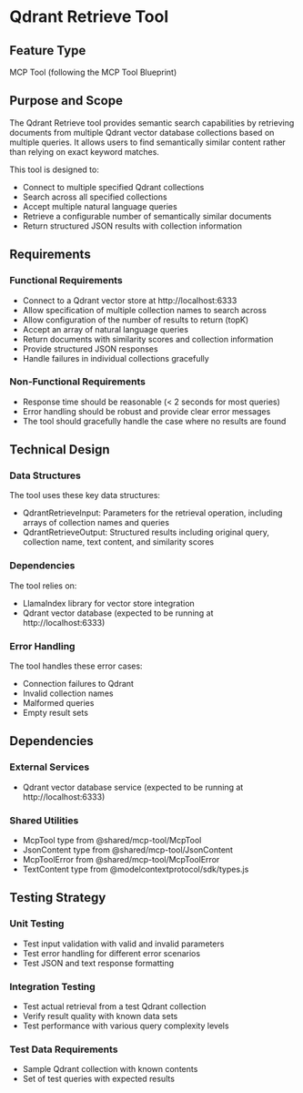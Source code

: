 # Qdrant Retrieve Tool

## Feature Type

MCP Tool (following the MCP Tool Blueprint)

## Purpose and Scope

The Qdrant Retrieve tool provides semantic search capabilities by retrieving documents from multiple Qdrant vector database collections based on multiple queries. It allows users to find semantically similar content rather than relying on exact keyword matches.

This tool is designed to:
- Connect to multiple specified Qdrant collections
- Search across all specified collections
- Accept multiple natural language queries
- Retrieve a configurable number of semantically similar documents
- Return structured JSON results with collection information

## Requirements

### Functional Requirements

- Connect to a Qdrant vector store at http://localhost:6333
- Allow specification of multiple collection names to search across
- Allow configuration of the number of results to return (topK)
- Accept an array of natural language queries
- Return documents with similarity scores and collection information
- Provide structured JSON responses
- Handle failures in individual collections gracefully

### Non-Functional Requirements

- Response time should be reasonable (< 2 seconds for most queries)
- Error handling should be robust and provide clear error messages
- The tool should gracefully handle the case where no results are found

## Technical Design

### Data Structures

The tool uses these key data structures:
- QdrantRetrieveInput: Parameters for the retrieval operation, including arrays of collection names and queries
- QdrantRetrieveOutput: Structured results including original query, collection name, text content, and similarity scores

### Dependencies

The tool relies on:
- LlamaIndex library for vector store integration
- Qdrant vector database (expected to be running at http://localhost:6333)

### Error Handling

The tool handles these error cases:
- Connection failures to Qdrant
- Invalid collection names
- Malformed queries
- Empty result sets

## Dependencies

### External Services

- Qdrant vector database service (expected to be running at http://localhost:6333)

### Shared Utilities

- McpTool type from @shared/mcp-tool/McpTool
- JsonContent type from @shared/mcp-tool/JsonContent
- McpToolError from @shared/mcp-tool/McpToolError
- TextContent type from @modelcontextprotocol/sdk/types.js

## Testing Strategy

### Unit Testing

- Test input validation with valid and invalid parameters
- Test error handling for different error scenarios
- Test JSON and text response formatting

### Integration Testing

- Test actual retrieval from a test Qdrant collection
- Verify result quality with known data sets
- Test performance with various query complexity levels

### Test Data Requirements

- Sample Qdrant collection with known contents
- Set of test queries with expected results
